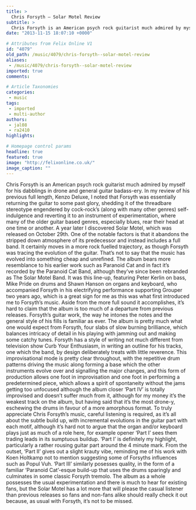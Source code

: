 ```yaml
---
title: >
  Chris Forsyth – Solar Motel Review
subtitle: >
  Chris Forsyth is an American psych rock guitarist much admired by myself for his dabblings in drone and general guitar badass-ery.
date: "2013-11-15 18:07:10 +0000"

# Attributes from Felix Online V1
id: "4079"
old_path: /music/4079/chris-forsyth--solar-motel-review
aliases:
 - /music/4079/chris-forsyth--solar-motel-review
imported: true
comments:

# Article Taxonomies
categories:
 - music
tags:
 - imported
 - multi-author
authors:
 - jal08
 - ra2410
highlights:

# Homepage control params
headline: true
featured: true
image: "http://felixonline.co.uk/"
image_caption: ""
---
```


Chris Forsyth is an American psych rock guitarist much admired by myself for his dabblings in drone and general guitar badass-ery. In my review of his previous full length, Kenzo Deluxe, I noted that Forsyth was essentially returning the guitar to some past glory, shedding it of the threadbare stereotype engendered by cock-rock’s (along with many other genres) self-indulgence and reverting it to an instrument of experimentation, where many of the older guitar based genres, especially blues, rear their head at one time or another.
 A year later I discovered Solar Motel, which was released on October 29th. One of the notable factors is that it abandons the stripped down atmosphere of its predecessor and instead includes a full band. It certainly moves in a more rock fuelled trajectory, as though Forsyth was tracing the evolution of the guitar. That’s not to say that the music has evolved into something cheap and unrefined. The album bears more resemblance to his earlier work such as Paranoid Cat and in fact it’s recorded by the Paranoid Cat Band, although they’ve since been rebranded as The Solar Motel Band. It was this line-up, featuring Peter Kerlin on bass, Mike Pride on drums and Shawn Hanson on organs and keyboard, who accompanied Forsyth in his electrifying performance supporting Grouper two years ago, which is a great sign for me as this was what first introduced me to Forsyth’s music.
 Aside from the more full sound it accomplishes, it’s hard to claim that the album is too much of a departure from previous releases. Forsyth’s guitar work, the way he intones the notes and the general style of his fills is familiar as ever. The album is pretty much what one would expect from Forsyth, four slabs of slow burning brilliance, which balances intricacy of detail in his playing with jamming out and making some catchy tunes.
 Forsyth has a style of writing not much different from television show Curb Your Enthusiasm, in writing an outline for his tracks, one which the band, by design deliberately treats with little reverence. This improvisational mode is pretty clear throughout, with the repetitive drum patterns driving the music along forming a base which the other instruments evolve over and signalling the major changes, and this form of production allows one foot in improvisation and one foot in performing a predetermined piece, which allows a spirit of spontaneity without the jams getting too unfocused although the album closer ‘Part IV’ is totally improvised and doesn’t suffer much from it, although for my money it’s the weakest track on the album, but having said that it’s the most drone-y, eschewing the drums in favour of a more amorphous format.
 To truly appreciate Chris Forsyth’s music, careful listening is required, as it’s all about the subtle build up, with incremental evolutions in the guitar part with each motif, although it’s hard not to argue that the organ and/or keyboard plays just as much of a role here, for example opener ‘Part I’ sees them trading leads in its sumptuous buildup. ‘Part I’ is definitely my highlight, particularly a rather rousing guitar part around the 4 minute mark. From the outset, ‘Part II’ gives out a slight krauty vibe, reminding me of his work with Koen Holtkamp not to mention suggesting some of Forsyths influences such as Popul Vuh. ‘Part III’ similarly posesses quality, in the form of a familiar ‘Paranoid Cat’-esque build-up that uses the drums sparingly and culminates in some classic Forsyth tremolo.
 The album as a whole possesses the usual experimentation and there is much to hear for existing fans, but the Solar Motel has a lot more that will please the casual listener than previous releases so fans and non-fans alike should really check it out because, as usual with Forsyth, it’s not to be missed.
